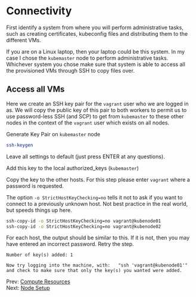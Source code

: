 # Connectivity

First identify a system from where you will perform administrative tasks, such as creating certificates, kubeconfig files and distributing them to the different VMs.

If you are on a Linux laptop, then your laptop could be this system. In my case I chose the `kubemaster` node to perform administrative tasks. Whichever system you chose make sure that system is able to access all the provisioned VMs through SSH to copy files over.

## Access all VMs

Here we create an SSH key pair for the `vagrant` user who we are logged in as. We will copy the public key of this pair to both workers to permit us to use password-less SSH (and SCP) to get from `kubemaster` to these other nodes in the context of the `vagrant` user which exists on all nodes.

Generate Key Pair on `kubemaster` node

[//]: # (host:kubemaster)

```bash
ssh-keygen
```

Leave all settings to default (just press ENTER at any questions).

Add this key to the local authorized_keys (`kubemaster`)

Copy the key to the other hosts. For this step please enter `vagrant` where a password is requested.

The option `-o StrictHostKeyChecking=no` tells it not to ask if you want to connect to a previously unknown host. Not best practice in the real world, but speeds things up here.

```bash
ssh-copy-id -o StrictHostKeyChecking=no vagrant@kubenode01
ssh-copy-id -o StrictHostKeyChecking=no vagrant@kubenode02
```

For each host, the output should be similar to this. If it is not, then you may have entered an incorrect password. Retry the step.

```
Number of key(s) added: 1

Now try logging into the machine, with:   "ssh 'vagrant@kubenode01'"
and check to make sure that only the key(s) you wanted were added.
```


Prev: [Compute Resources](02-compute-resources.md)<br>
Next: [Node Setup](../../generic/04-node-setup.md)
